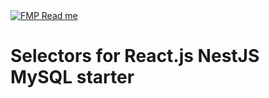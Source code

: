 <a href="https://fast-modular-project.com" target="_blank">
    <img src="https://fast-modular-project.com/assets/share/readme-module.png" alt="FMP Read me" />
</a>

# Selectors for React.js NestJS MySQL starter
